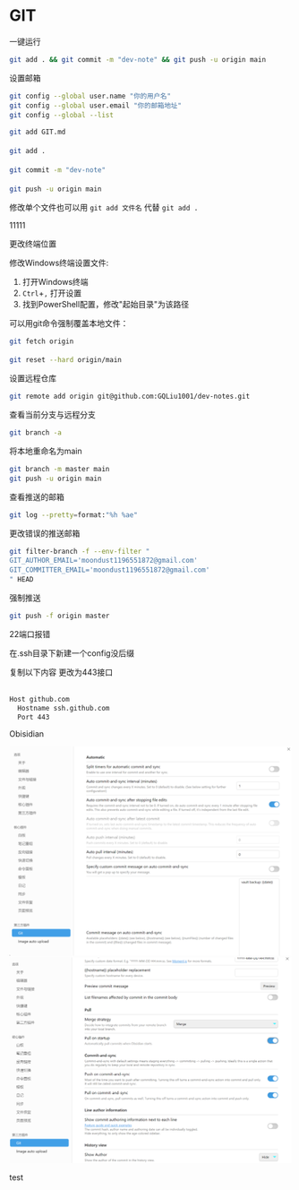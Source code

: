 # GIT

一键运行

```bash
git add . && git commit -m "dev-note" && git push -u origin main
```

设置邮箱

```bash
git config --global user.name "你的用户名"
git config --global user.email "你的邮箱地址"
git config --global --list
```

```bash
git add GIT.md

git add .

git commit -m "dev-note"

git push -u origin main
```

修改单个文件也可以用 `git add 文件名` 代替 `git add .`

11111

更改终端位置

修改Windows终端设置文件:

1. 打开Windows终端
2. `Ctrl`+`,` 打开设置
3. 找到PowerShell配置，修改"起始目录"为该路径



可以用git命令强制覆盖本地文件：

```bash
git fetch origin

git reset --hard origin/main
```

设置远程仓库

```bash
git remote add origin git@github.com:GQLiu1001/dev-notes.git
```

查看当前分支与远程分支

```bash
git branch -a 
```

将本地重命名为main

```bash
git branch -m master main 
git push -u origin main 
```

查看推送的邮箱

```bash
git log --pretty=format:"%h %ae"
```



更改错误的推送邮箱

```bash
git filter-branch -f --env-filter "
GIT_AUTHOR_EMAIL='moondust1196551872@gmail.com'
GIT_COMMITTER_EMAIL='moondust1196551872@gmail.com'
" HEAD
```
强制推送
```bash
git push -f origin master
```



22端口报错

在.ssh目录下新建一个config没后缀

复制以下内容 更改为443接口

```

Host github.com
  Hostname ssh.github.com
  Port 443

```

Obisidian

![{859F1ABE-061B-42DC-A5C7-3EC9BD44C6BB}.png](https://raw.githubusercontent.com/GQLiu1001/mytc/master/img/%7B859F1ABE-061B-42DC-A5C7-3EC9BD44C6BB%7D.png)
![{34E6CC6A-1824-4335-80E7-E31CF4072C17}.png](https://raw.githubusercontent.com/GQLiu1001/mytc/master/img/%7B34E6CC6A-1824-4335-80E7-E31CF4072C17%7D.png)


test